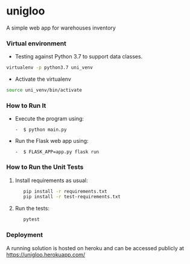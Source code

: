 # unigloo

A simple web app for warehouses inventory

### Virtual environment

- Testing against Python 3.7 to support data classes.

```bash 
virtualenv -p python3.7 uni_venv
```

- Activate the virtualenv
```bash
source uni_venv/bin/activate
```

### How to Run It

- Execute the program using:


      -  $ python main.py

- Run the Flask web app using:


      -  $ FLASK_APP=app.py flask run

### How to Run the Unit Tests

1. Install requirements as usual:
    ```bash
       pip install -r requirements.txt
       pip install -r test-requirements.txt
    ```
1. Run the tests:
    ```bash
       pytest
    ```

### Deployment

A running solution is hosted on heroku and can be accessed publicly at https://unigloo.herokuapp.com/